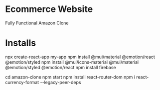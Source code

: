 # Ecommerce Website
 Fully Functional Amazon Clone

# Installs
npx create-react-app my-app
npm install @mui/material @emotion/react @emotion/styled
npm install @mui/icons-material @mui/material @emotion/styled @emotion/react
npm install firebase

cd amazon-clone
npm start 
npm install react-router-dom
npm i react-currency-format --legacy-peer-deps